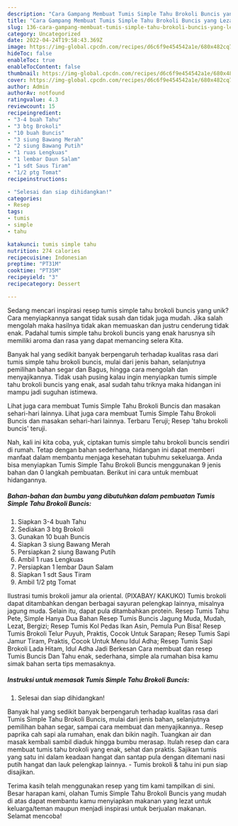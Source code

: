 ```yaml
---
description: "Cara Gampang Membuat Tumis Simple Tahu Brokoli Buncis yang Lezat"
title: "Cara Gampang Membuat Tumis Simple Tahu Brokoli Buncis yang Lezat"
slug: 136-cara-gampang-membuat-tumis-simple-tahu-brokoli-buncis-yang-lezat
category: Uncategorized
date: 2022-04-24T19:58:43.369Z
image: https://img-global.cpcdn.com/recipes/d6c6f9e454542a1e/680x482cq70/tumis-simple-tahu-brokoli-buncis-foto-resep-utama.jpg
hideToc: false
enableToc: true
enableTocContent: false
thumbnail: https://img-global.cpcdn.com/recipes/d6c6f9e454542a1e/680x482cq70/tumis-simple-tahu-brokoli-buncis-foto-resep-utama.jpg
cover: https://img-global.cpcdn.com/recipes/d6c6f9e454542a1e/680x482cq70/tumis-simple-tahu-brokoli-buncis-foto-resep-utama.jpg
author: Admin
authorAv: notfound
ratingvalue: 4.3
reviewcount: 15
recipeingredient:
- "3-4 buah Tahu"
- "3 btg Brokoli"
- "10 buah Buncis"
- "3 siung Bawang Merah"
- "2 siung Bawang Putih"
- "1 ruas Lengkuas"
- "1 lembar Daun Salam"
- "1 sdt Saus Tiram"
- "1/2 ptg Tomat"
recipeinstructions:

- "Selesai dan siap dihidangkan!"
categories:
- Resep
tags:
- tumis
- simple
- tahu

katakunci: tumis simple tahu 
nutrition: 274 calories
recipecuisine: Indonesian
preptime: "PT31M"
cooktime: "PT35M"
recipeyield: "3"
recipecategory: Dessert

---
```





Sedang mencari inspirasi resep tumis simple tahu brokoli buncis yang unik? Cara menyiapkannya sangat tidak susah dan tidak juga mudah. Jika salah mengolah maka hasilnya tidak akan memuaskan dan justru cenderung tidak enak. Padahal tumis simple tahu brokoli buncis yang enak harusnya sih memiliki aroma dan rasa yang dapat memancing selera Kita.





Banyak hal yang sedikit banyak berpengaruh terhadap kualitas rasa dari tumis simple tahu brokoli buncis, mulai dari jenis bahan, selanjutnya pemilihan bahan segar dan Bagus, hingga cara mengolah dan menyajikannya. Tidak usah pusing kalau ingin menyiapkan tumis simple tahu brokoli buncis yang enak,      asal sudah tahu triknya maka hidangan ini mampu jadi suguhan istimewa.














Lihat juga cara membuat Tumis Simple Tahu Brokoli Buncis dan masakan sehari-hari lainnya. Lihat juga cara membuat Tumis Simple Tahu Brokoli Buncis dan masakan sehari-hari lainnya. Terbaru Teruji; Resep &#39;tahu brokoli buncis&#39; teruji.






Nah, kali ini kita coba, yuk, ciptakan tumis simple tahu brokoli buncis sendiri di rumah. Tetap dengan bahan sederhana, hidangan ini dapat memberi manfaat dalam membantu menjaga kesehatan tubuhmu sekeluarga. Anda bisa menyiapkan Tumis Simple Tahu Brokoli Buncis menggunakan 9 jenis bahan dan 0 langkah pembuatan. Berikut ini cara untuk membuat hidangannya.

<!--inarticleads1-->

##### Bahan-bahan dan bumbu yang dibutuhkan dalam pembuatan Tumis Simple Tahu Brokoli Buncis:

1. Siapkan 3-4 buah Tahu
1. Sediakan 3 btg Brokoli
1. Gunakan 10 buah Buncis
1. Siapkan 3 siung Bawang Merah
1. Persiapkan 2 siung Bawang Putih
1. Ambil 1 ruas Lengkuas
1. Persiapkan 1 lembar Daun Salam
1. Siapkan 1 sdt Saus Tiram
1. Ambil 1/2 ptg Tomat


Ilustrasi tumis brokoli jamur ala oriental. (PIXABAY/ KAKUKO) Tumis brokoli dapat ditambahkan dengan berbagai sayuran pelengkap lainnya, misalnya jagung muda. Selain itu, dapat pula ditambahkan protein. Resep Tumis Tahu Pete, Simple Hanya Dua Bahan Resep Tumis Buncis Jagung Muda, Mudah, Lezat, Bergizi; Resep Tumis Kol Pedas Ikan Asin, Pemula Pun Bisa! Resep Tumis Brokoli Telur Puyuh, Praktis, Cocok Untuk Sarapan; Resep Tumis Sapi Jamur Tiram, Praktis, Cocok Untuk Menu Idul Adha; Resep Tumis Sapi Brokoli Lada Hitam, Idul Adha Jadi Berkesan Cara membuat dan resep Tumis Buncis Dan Tahu enak, sederhana, simple ala rumahan bisa kamu simak bahan serta tips memasaknya. 

<!--inarticleads2-->

##### Instruksi untuk memasak Tumis Simple Tahu Brokoli Buncis:


1. Selesai dan siap dihidangkan!

Banyak hal yang sedikit banyak berpengaruh terhadap kualitas rasa dari Tumis Simple Tahu Brokoli Buncis, mulai dari jenis bahan, selanjutnya pemilihan bahan segar, sampai cara membuat dan menyajikannya.. Resep paprika cah sapi ala rumahan, enak dan bikin nagih. Tuangkan air dan masak kembali sambil diaduk hingga bumbu merasap. Itulah resep dan cara membuat tumis tahu brokoli yang enak, sehat dan praktis. Sajikan tumis yang satu ini dalam keadaan hangat dan santap pula dengan ditemani nasi putih hangat dan lauk pelengkap lainnya. - Tumis brokoli &amp; tahu ini pun siap disajikan. 

Terima kasih telah menggunakan resep yang tim kami tampilkan di sini. Besar harapan kami, olahan Tumis Simple Tahu Brokoli Buncis yang mudah di atas dapat membantu kamu menyiapkan makanan yang lezat untuk keluarga/teman maupun menjadi inspirasi untuk berjualan makanan. Selamat mencoba!

